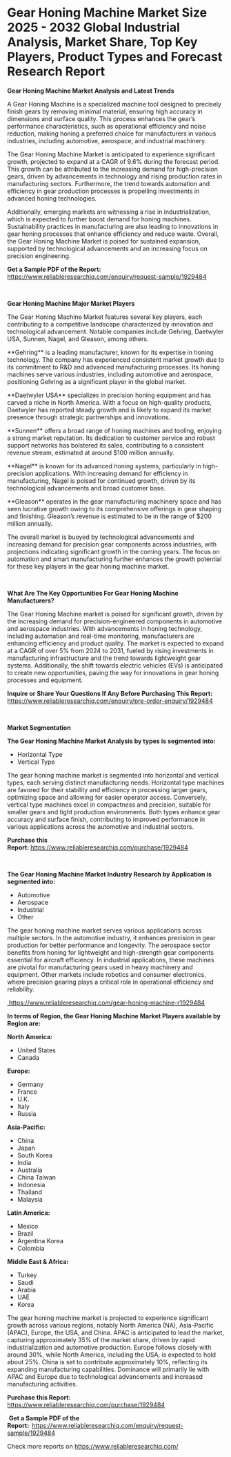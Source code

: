<p><h1>Gear Honing Machine Market Size 2025 - 2032 Global Industrial Analysis, Market Share, Top Key Players, Product Types and Forecast Research Report</h1></p><p><strong>Gear Honing Machine Market Analysis and Latest Trends</strong></p>
<p><p>A Gear Honing Machine is a specialized machine tool designed to precisely finish gears by removing minimal material, ensuring high accuracy in dimensions and surface quality. This process enhances the gear’s performance characteristics, such as operational efficiency and noise reduction, making honing a preferred choice for manufacturers in various industries, including automotive, aerospace, and industrial machinery.</p><p>The Gear Honing Machine Market is anticipated to experience significant growth, projected to expand at a CAGR of 9.6% during the forecast period. This growth can be attributed to the increasing demand for high-precision gears, driven by advancements in technology and rising production rates in manufacturing sectors. Furthermore, the trend towards automation and efficiency in gear production processes is propelling investments in advanced honing technologies.</p><p>Additionally, emerging markets are witnessing a rise in industrialization, which is expected to further boost demand for honing machines. Sustainability practices in manufacturing are also leading to innovations in gear honing processes that enhance efficiency and reduce waste. Overall, the Gear Honing Machine Market is poised for sustained expansion, supported by technological advancements and an increasing focus on precision engineering.</p></p>
<p><strong>Get a Sample PDF of the Report:&nbsp;</strong> <a href="https://www.reliableresearchiq.com/enquiry/request-sample/1929484?utm_campaign=2277&utm_medium=2&utm_source=Github&utm_content=ia&utm_term=29032025&utm_id=gear-honing-machine">https://www.reliableresearchiq.com/enquiry/request-sample/1929484</a></p>
<p>&nbsp;</p>
<p><strong>Gear Honing Machine Major Market Players</strong></p>
<p><p>The Gear Honing Machine Market features several key players, each contributing to a competitive landscape characterized by innovation and technological advancement. Notable companies include Gehring, Daetwyler USA, Sunnen, Nagel, and Gleason, among others.</p><p>**Gehring** is a leading manufacturer, known for its expertise in honing technology. The company has experienced consistent market growth due to its commitment to R&D and advanced manufacturing processes. Its honing machines serve various industries, including automotive and aerospace, positioning Gehring as a significant player in the global market.</p><p>**Daetwyler USA** specializes in precision honing equipment and has carved a niche in North America. With a focus on high-quality products, Daetwyler has reported steady growth and is likely to expand its market presence through strategic partnerships and innovations.</p><p>**Sunnen** offers a broad range of honing machines and tooling, enjoying a strong market reputation. Its dedication to customer service and robust support networks has bolstered its sales, contributing to a consistent revenue stream, estimated at around $100 million annually.</p><p>**Nagel** is known for its advanced honing systems, particularly in high-precision applications. With increasing demand for efficiency in manufacturing, Nagel is poised for continued growth, driven by its technological advancements and broad customer base.</p><p>**Gleason** operates in the gear manufacturing machinery space and has seen lucrative growth owing to its comprehensive offerings in gear shaping and finishing. Gleason’s revenue is estimated to be in the range of $200 million annually.</p><p>The overall market is buoyed by technological advancements and increasing demand for precision gear components across industries, with projections indicating significant growth in the coming years. The focus on automation and smart manufacturing further enhances the growth potential for these key players in the gear honing machine market.</p></p>
<p>&nbsp;</p>
<p><strong>What Are The Key Opportunities For Gear Honing Machine Manufacturers?</strong></p>
<p><p>The Gear Honing Machine market is poised for significant growth, driven by the increasing demand for precision-engineered components in automotive and aerospace industries. With advancements in honing technology, including automation and real-time monitoring, manufacturers are enhancing efficiency and product quality. The market is expected to expand at a CAGR of over 5% from 2024 to 2031, fueled by rising investments in manufacturing infrastructure and the trend towards lightweight gear systems. Additionally, the shift towards electric vehicles (EVs) is anticipated to create new opportunities, paving the way for innovations in gear honing processes and equipment.</p></p>
<p><strong>Inquire or Share Your Questions If Any Before Purchasing This Report:</strong> <a href="https://www.reliableresearchiq.com/enquiry/pre-order-enquiry/1929484?utm_campaign=2277&utm_medium=2&utm_source=Github&utm_content=ia&utm_term=29032025&utm_id=gear-honing-machine">https://www.reliableresearchiq.com/enquiry/pre-order-enquiry/1929484</a></p>
<p>&nbsp;</p>
<p><strong>Market Segmentation</strong></p>
<p><strong>The Gear Honing Machine Market Analysis by types is segmented into:</strong></p>
<p><ul><li>Horizontal Type</li><li>Vertical Type</li></ul></p>
<p><p>The gear honing machine market is segmented into horizontal and vertical types, each serving distinct manufacturing needs. Horizontal type machines are favored for their stability and efficiency in processing larger gears, optimizing space and allowing for easier operator access. Conversely, vertical type machines excel in compactness and precision, suitable for smaller gears and tight production environments. Both types enhance gear accuracy and surface finish, contributing to improved performance in various applications across the automotive and industrial sectors.</p></p>
<p><strong>Purchase this Report:&nbsp;</strong><a href="https://www.reliableresearchiq.com/purchase/1929484?utm_campaign=2277&utm_medium=2&utm_source=Github&utm_content=ia&utm_term=29032025&utm_id=gear-honing-machine">https://www.reliableresearchiq.com/purchase/1929484</a></p>
<p>&nbsp;</p>
<p><strong>The Gear Honing Machine Market Industry Research by Application is segmented into:</strong></p>
<p><ul><li>Automotive</li><li>Aerospace</li><li>Industrial</li><li>Other</li></ul></p>
<p><p>The gear honing machine market serves various applications across multiple sectors. In the automotive industry, it enhances precision in gear production for better performance and longevity. The aerospace sector benefits from honing for lightweight and high-strength gear components essential for aircraft efficiency. In industrial applications, these machines are pivotal for manufacturing gears used in heavy machinery and equipment. Other markets include robotics and consumer electronics, where precision gearing plays a critical role in operational efficiency and reliability.</p></p>
<p><a href="https://www.reliableresearchiq.com/gear-honing-machine-r1929484?utm_campaign=2277&utm_medium=2&utm_source=Github&utm_content=ia&utm_term=29032025&utm_id=gear-honing-machine">&nbsp;https://www.reliableresearchiq.com/gear-honing-machine-r1929484</a></p>
<p><strong>In terms of Region, the Gear Honing Machine Market Players available by Region are:</strong></p>
<p>
    <p> <strong> North America: </strong>
        <ul>
            <li>United States</li>
            <li>Canada</li>
        </ul>
        </p> 
    <p> <strong> Europe: </strong>
        <ul>
            <li>Germany</li>
            <li>France</li>
            <li>U.K.</li>
            <li>Italy</li>
            <li>Russia</li>
        </ul>
        </p> 
    <p> <strong> Asia-Pacific: </strong>
        <ul>
            <li>China</li>
            <li>Japan</li>
            <li>South Korea</li>
            <li>India</li>
            <li>Australia</li>
            <li>China Taiwan</li>
            <li>Indonesia</li>
            <li>Thailand</li>
            <li>Malaysia</li>
        </ul>
        </p> 
    <p> <strong> Latin America: </strong>
        <ul>
            <li>Mexico</li>
            <li>Brazil</li>
            <li>Argentina Korea</li>
            <li>Colombia</li>
        </ul>
        </p> 
    <p> <strong> Middle East & Africa: </strong>
        <ul>
            <li>Turkey</li>
            <li>Saudi</li>
            <li>Arabia</li>
            <li>UAE</li>
            <li>Korea</li>
        </ul>
    </p>
    </p>
<p><p>The gear honing machine market is projected to experience significant growth across various regions, notably North America (NA), Asia-Pacific (APAC), Europe, the USA, and China. APAC is anticipated to lead the market, capturing approximately 35% of the market share, driven by rapid industrialization and automotive production. Europe follows closely with around 30%, while North America, including the USA, is expected to hold about 25%. China is set to contribute approximately 10%, reflecting its expanding manufacturing capabilities. Dominance will primarily lie with APAC and Europe due to technological advancements and increased manufacturing activities.</p></p>
<p><strong>Purchase this Report: </strong><a href="https://www.reliableresearchiq.com/purchase/1929484?utm_campaign=2277&utm_medium=2&utm_source=Github&utm_content=ia&utm_term=29032025&utm_id=gear-honing-machine">https://www.reliableresearchiq.com/purchase/1929484</a></p>
<p>&nbsp;<strong>Get a Sample PDF of the Report:&nbsp;&nbsp;</strong><a href="https://www.reliableresearchiq.com/enquiry/request-sample/1929484?utm_campaign=2277&utm_medium=2&utm_source=Github&utm_content=ia&utm_term=29032025&utm_id=gear-honing-machine">https://www.reliableresearchiq.com/enquiry/request-sample/1929484</a></p>
<p><strong></strong></p>
<p>Check more reports on <a href="https://www.reliableresearchiq.com/?utm_campaign=2277&utm_medium=2&utm_source=Github&utm_content=ia&utm_term=29032025&utm_id=gear-honing-machine">https://www.reliableresearchiq.com/</a></p>